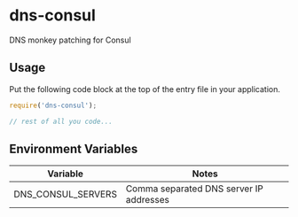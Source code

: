 # dns-consul
DNS monkey patching for Consul

## Usage

Put the following code block at the top of the entry file in your application.

```js
require('dns-consul');

// rest of all you code...
```

## Environment Variables

Variable           | Notes
------------------ | -----
DNS_CONSUL_SERVERS | Comma separated DNS server IP addresses
